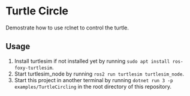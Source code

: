# Turtle Circle
Demostrate how to use rclnet to control the turtle.

## Usage
1. Install turtlesim if not installed yet by running `sudo apt install ros-foxy-turtlesim`.
2. Start turtlesim_node by running `ros2 run turtlesim turtlesim_node`.
3. Start this project in another terminal by running `dotnet run 3 -p examples/TurtleCircling` in the root directory of this repository.